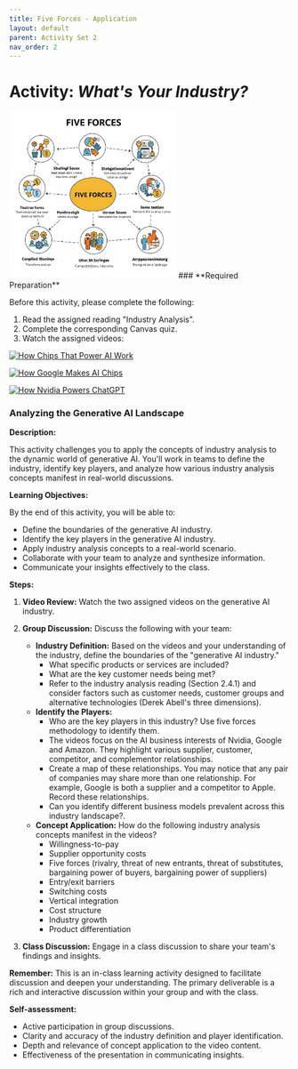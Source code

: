 ```yaml
---
title: Five Forces - Application
layout: default
parent: Activity Set 2
nav_order: 2
---
```

# Activity: *What's Your Industry?* 

<img src="/assets/images/five-forces.jpeg" alt="Mock diagram of industry at work" width="300"/>
### **Required Preparation**

Before this activity, please complete the following:

1.  Read the assigned reading "Industry Analysis".
1.  Complete the corresponding Canvas quiz.
1.  Watch the assigned videos: 

[![How Chips That Power AI Work](http://img.youtube.com/vi/njyZR0Ceke0/0.jpg)](http://www.youtube.com/watch?v=njyZR0Ceke0)

[![How Google Makes AI Chips](http://img.youtube.com/vi/MucuOtJtqnM/0.jpg)](http://www.youtube.com/watch?v=MucuOtJtqnM)

[![How Nvidia Powers ChatGPT](http://img.youtube.com/vi/d3L2uPuxOxU/0.jpg)](http://www.youtube.com/watch?v=d3L2uPuxOxU)

### Analyzing the Generative AI Landscape

**Description:**

This activity challenges you to apply the concepts of industry analysis to the dynamic world of generative AI. You'll work in teams to define the industry, identify key players, and analyze how various industry analysis concepts manifest in real-world discussions.

**Learning Objectives:**

By the end of this activity, you will be able to:

*   Define the boundaries of the generative AI industry.
*   Identify the key players in the generative AI industry.
*   Apply industry analysis concepts to a real-world scenario.
*   Collaborate with your team to analyze and synthesize information.
*   Communicate your insights effectively to the class.

**Steps:**

1.  **Video Review:** Watch the two assigned videos on the generative AI industry.
2.  **Group Discussion:** Discuss the following with your team:
    *   **Industry Definition:** Based on the videos and your understanding of the industry, define the boundaries of the "generative AI industry."
        *   What specific products or services are included?
        *   What are the key customer needs being met?
        *   Refer to the industry analysis reading (Section 2.4.1) and consider factors such as customer needs, customer groups and alternative technologies (Derek Abell's three dimensions).
    *   **Identify the Players:**
        *   Who are the key players in this industry? Use five forces methodology to identify them.
        *   The videos focus on the AI business interests of Nvidia, Google and Amazon. They highlight various supplier, customer, competitor, and complementor relationships.
        *   Create a map of these relationships. You may notice that any pair of companies may share more than one relationship. For example, Google is both a supplier and a competitor to Apple. Record these relationships. 
        *   Can you identify different business models prevalent across this industry landscape?.
    *   **Concept Application:** How do the following industry analysis concepts manifest in the videos?
        *   Willingness-to-pay
        *   Supplier opportunity costs
        *   Five forces (rivalry, threat of new entrants, threat of substitutes, bargaining power of buyers, bargaining power of suppliers)
        *   Entry/exit barriers
        *   Switching costs
        *   Vertical integration
        *   Cost structure
        *   Industry growth
        *   Product differentiation

3.  **Class Discussion:** Engage in a class discussion to share your team's findings and insights.

**Remember:** This is an in-class learning activity designed to facilitate discussion and deepen your understanding. The primary deliverable is a rich and interactive discussion within your group and with the class.

**Self-assessment:**

* Active participation in group discussions.
* Clarity and accuracy of the industry definition and player identification.
* Depth and relevance of concept application to the video content.
* Effectiveness of the presentation in communicating insights.